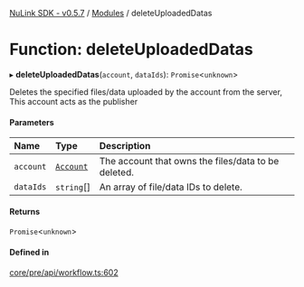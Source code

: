 [NuLink SDK - v0.5.7](../README.md) / [Modules](../modules.md) / deleteUploadedDatas

# Function: deleteUploadedDatas

▸ **deleteUploadedDatas**(`account`, `dataIds`): `Promise`<`unknown`\>

Deletes the specified files/data uploaded by the account from the server, This account acts as the publisher

#### Parameters

| Name | Type | Description |
| :------ | :------ | :------ |
| `account` | [`Account`](../classes/Account.md) | The account that owns the files/data to be deleted. |
| `dataIds` | `string`[] | An array of file/data IDs to delete. |

#### Returns

`Promise`<`unknown`\>

#### Defined in

[core/pre/api/workflow.ts:602](https://github.com/NuLink-network/nulink-sdk/blob/11cbdd7/src/core/pre/api/workflow.ts#L602)
